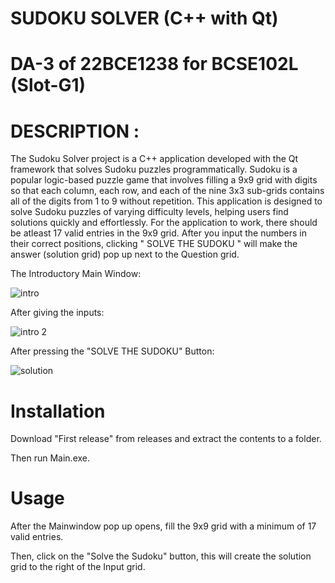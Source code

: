 # SUDOKU SOLVER (C++ with Qt)
# DA-3 of 22BCE1238 for BCSE102L (Slot-G1)

# DESCRIPTION :
The Sudoku Solver project is a C++ application developed with the Qt framework that solves Sudoku puzzles programmatically. Sudoku is a popular logic-based puzzle game that involves filling a 9x9 grid with digits so that each column, each row, and each of the nine 3x3 sub-grids contains all of the digits from 1 to 9 without repetition. This application is designed to solve Sudoku puzzles of varying difficulty levels, helping users find solutions quickly and effortlessly.
For the application to work, there should be atleast 17 valid entries in the 9x9 grid. 
After you input the numbers in their correct positions, clicking " SOLVE THE SUDOKU " will make the answer (solution grid) pop up next to the Question grid.

The Introductory Main Window:

![intro](https://github.com/Sankarraja007/Sudoku-Solver/assets/94210194/9d502604-4693-4cdb-afb0-22c6a2fc60a1)

After giving the inputs:

![intro 2](https://github.com/Sankarraja007/Sudoku-Solver/assets/94210194/cac5097b-4566-4d23-be1c-5684a6c50a79)

After pressing the "SOLVE THE SUDOKU" Button:

![solution](https://github.com/Sankarraja007/Sudoku-Solver/assets/94210194/15af06f9-5977-430d-884a-ecad0a2aca2b)


# Installation
Download "First release" from releases and extract the contents to a folder.

Then run Main.exe.

# Usage
After the Mainwindow pop up opens, fill the 9x9 grid with a minimum of 17 valid entries.

Then, click on the "Solve the Sudoku" button, this will create the solution grid to the right of the Input grid.

